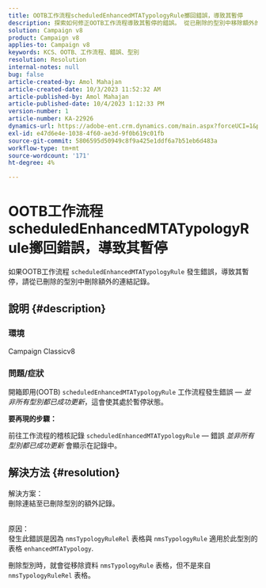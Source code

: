 ```yaml
---
title: OOTB工作流程scheduledEnhancedMTATypologyRule擲回錯誤，導致其暫停
description: 探索如何修正OOTB工作流程導致其暫停的錯誤。 從已刪除的型別中移除額外的連結記錄。
solution: Campaign v8
product: Campaign v8
applies-to: Campaign v8
keywords: KCS、OOTB、工作流程、錯誤、型別
resolution: Resolution
internal-notes: null
bug: false
article-created-by: Amol Mahajan
article-created-date: 10/3/2023 11:52:32 AM
article-published-by: Amol Mahajan
article-published-date: 10/4/2023 1:12:33 PM
version-number: 1
article-number: KA-22926
dynamics-url: https://adobe-ent.crm.dynamics.com/main.aspx?forceUCI=1&pagetype=entityrecord&etn=knowledgearticle&id=744d794f-e361-ee11-be6e-6045bd006079
exl-id: e47d6e4e-1038-4f60-ae3d-9f0b619c01fb
source-git-commit: 5806595d50949c8f9a425e1ddf6a7b51eb6d483a
workflow-type: tm+mt
source-wordcount: '171'
ht-degree: 4%

---
```


# OOTB工作流程scheduledEnhancedMTATypologyRule擲回錯誤，導致其暫停


如果OOTB工作流程 `scheduledEnhancedMTATypologyRule` 發生錯誤，導致其暫停，請從已刪除的型別中刪除額外的連結記錄。

## 說明 {#description}


### <b>環境</b>

Campaign Classicv8



### <b>問題/症狀</b>

開箱即用(OOTB) `scheduledEnhancedMTATypologyRule` 工作流程發生錯誤 —  *並非所有型別都已成功更新*，這會使其處於暫停狀態。

<b>要再現的步驟：</b>

前往工作流程的稽核記錄 `scheduledEnhancedMTATypologyRule`  — 錯誤 *並非所有型別都已成功更新* 會顯示在記錄中。


## 解決方法 {#resolution}

解決方案：<br>
刪除連結至已刪除型別的額外記錄。


<br>原因：<br>
發生此錯誤是因為 `nmsTypologyRuleRel` 表格與 `nmsTypologyRule` 適用於此型別的表格 `enhancedMTATypology`.

刪除型別時，就會從移除資料 `nmsTypologyRule` 表格，但不是來自 `nmsTypologyRuleRel` 表格。
